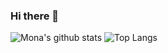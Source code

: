 ### Hi there 👋

![Mona's github stats](https://github-readme-stats.vercel.app/api?username=mona-miga&show_icons=true&theme=tokyonight)
![Top Langs](https://github-readme-stats.vercel.app/api/top-langs/?username=mona-miga&layout=compact)


